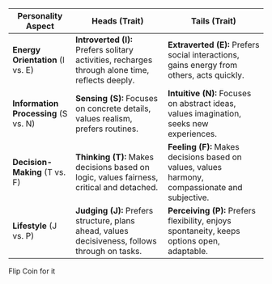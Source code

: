 | **Personality Aspect**               | **Heads** (Trait)                                                                                | **Tails** (Trait)                                                                               |
| ------------------------------------ | ------------------------------------------------------------------------------------------------ | ----------------------------------------------------------------------------------------------- |
| **Energy Orientation** (I vs. E)     | **Introverted (I):** Prefers solitary activities, recharges through alone time, reflects deeply. | **Extraverted (E):** Prefers social interactions, gains energy from others, acts quickly.       |
| **Information Processing** (S vs. N) | **Sensing (S):** Focuses on concrete details, values realism, prefers routines.                  | **Intuitive (N):** Focuses on abstract ideas, values imagination, seeks new experiences.        |
| **Decision-Making** (T vs. F)        | **Thinking (T):** Makes decisions based on logic, values fairness, critical and detached.        | **Feeling (F):** Makes decisions based on values, values harmony, compassionate and subjective. |
| **Lifestyle** (J vs. P)              | **Judging (J):** Prefers structure, plans ahead, values decisiveness, follows through on tasks.  | **Perceiving (P):** Prefers flexibility, enjoys spontaneity, keeps options open, adaptable.     |
Flip Coin for it